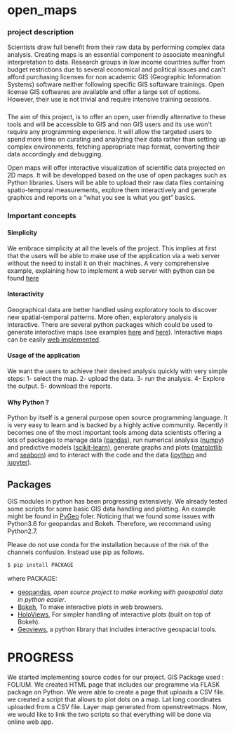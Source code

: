# open_maps
### project description
Scientists draw full benefit from their raw data by performing complex data analysis. Creating maps is an essential component to associate meaningful interpretation to data.
Research groups in low income countries suffer from budget restrictions due to several economical and political issues and can't afford purchasing licenses for non academic GIS (Geographic Information Systems) software neither following specific GIS softaware trainings.
Open license GIS softwares are available and offer a large set of options. However, their use is not trivial and require intensive training sessions.
###
The aim of this project, is to offer an open, user friendly alternative to these tools and will be accessible to GIS and non GIS users and its use won't require any programming experience. It will allow the targeted users to spend more time on curating and analyzing their data rather than setting up complex environments, fetching appropriate map format, converting their data accordingly and debugging.

Open maps will offer interactive visualization of scientific data projected on 2D maps. It will be developped based on the use of open packages such as Python libraries.
Users will be able to upload their raw data files containing spatio-temporal measurements, explore them interactively and generate graphics and reports on a “what you see is what you get” basics.

### Important concepts
#### Simplicity
We embrace simplicity at all the levels of the project. This implies at first that the users will be able to make use of the application via a web server without the need to install it on their machines. A very comprehensive example, explaining how to implement a web server with python can be found [here](https://ruslanspivak.com/lsbaws-part1/)

#### Interactivity
Geographical data are better handled using exploratory tools to discover new spatial-temporal patterns. More often, exploratory analysis is interactive. There are several python packages which could be used to generate interactive maps (see examples [here](https://plot.ly/python/ipython-notebook-tutorial/) and [here](https://blog.modeanalytics.com/python-interactive-plot-libraries/)). Interactive maps can be easily [web implemented](http://adilmoujahid.com/posts/2015/01/interactive-data-visualization-d3-dc-python-mongodb/).

#### Usage of the application
We want the users to achieve their desired analysis quickly with very simple steps:
    1- select the map.
    2- upload the data.
    3- run the analysis.
    4- Explore the output.
    5- download the reports.

#### Why Python ?
Python by itself is a general purpose open source programming language. It is very easy to learn and is backed by a highly active community. Recently it becomes one of the most important tools among data scientists offering a lots of packages to manage data ([pandas](https://pandas.pydata.org/)),  run numerical analysis ([numpy](http://www.numpy.org/)) and predictive models ([scikit-learn](http://scikit-learn.org/stable/)), generate graphs and plots ([matplotlib](https://matplotlib.org/) and [seaborn](https://seaborn.pydata.org/)) and to interact with the code and the data ([ipython](https://ipython.org/) and [jupyter](http://jupyter.org/)).

## Packages
GIS modules in python has been progressing extensively. We already tested some scripts for some basic GIS data handling and plotting. An example might be found in [PyGeo](https://github.com/zbouslama/open_maps/tree/master/PyGeo) foler. Noticing that we found some issues with Python3.6 for geopandas and Bokeh. Therefore, we recommand using Python2.7.

Please do not use conda for the installation because of the risk of the channels confusion. Instead use pip as follows.

```sh
$ pip install PACKAGE
```
where PACKAGE:
  * [geopandas](http://geopandas.org/), _open source project to make working with geospatial data in python easier_.
  * [Bokeh](https://bokeh.pydata.org/en/latest/), To make interactive plots in web browsers.
  * [HoloViews](https://bokeh.pydata.org/en/latest/), For simpler handling of interactive plots (built on top of Bokeh).
  * [Geoviews](http://geo.holoviews.org/#), a python library that includes interactive geospacial tools. 
  
# PROGRESS
We started implementing source codes for our project.
GIS Package used : FOLIUM.
We created HTML page that includes our programme via FLASK package on Python.
We were able to create a page that uploads a CSV file.
we created a script that allows to plot dots on a map. Lat long coordinates uploaded from a CSV file. Layer map generated from openstreetmaps.
Now, we would like to link the two scripts so that everything will be done via online web app.



